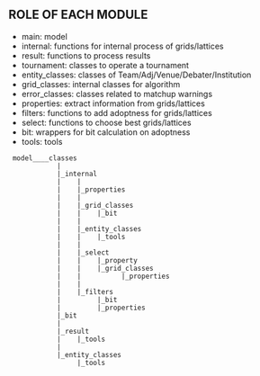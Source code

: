 ## ROLE OF EACH MODULE

 * main: model
 * internal: functions for internal process of grids/lattices
 * result: functions to process results
 * tournament: classes to operate a tournament
 * entity_classes: classes of Team/Adj/Venue/Debater/Institution
 * grid_classes: internal classes for algorithm
 * error_classes: classes related to matchup warnings
 * properties: extract information from grids/lattices
 * filters: functions to add adoptness for grids/lattices
 * select: functions to choose best grids/lattices
 * bit: wrappers for bit calculation on adoptness
 * tools: tools

```
 model____classes
            |
            |_internal
            |    |
            |    |_properties
            |    |
            |    |_grid_classes
            |    |    |_bit
            |    |
            |    |_entity_classes
            |    |    |_tools
            |    |
            |    |_select
            |    |    |_property
            |    |    |_grid_classes
            |    |    	    |_properties
            |    |
            |    |_filters
            |         |_bit
            |         |_properties
            |_bit
            |
        	|_result
            |    |_tools
            |
        	|_entity_classes
                 |_tools
```
